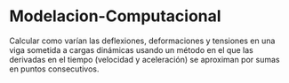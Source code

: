 # Modelacion-Computacional
Calcular como varían las deflexiones, deformaciones y tensiones en una viga sometida a cargas dinámicas usando un método en el que las derivadas en el tiempo (velocidad y aceleración) se aproximan por sumas en puntos consecutivos.
